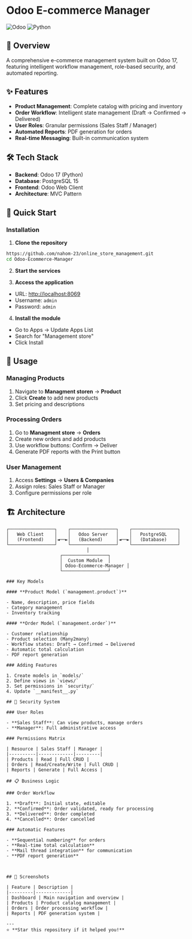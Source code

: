 # Odoo E-commerce Manager

![Odoo](https://img.shields.io/badge/Odoo-17-875A7B.svg)
![Python](https://img.shields.io/badge/Python-3.8+-blue.svg)


## 🚀 Overview

A comprehensive e-commerce management system built on Odoo 17, featuring intelligent workflow management, role-based security, and automated reporting.

## ✨ Features

- **Product Management**: Complete catalog with pricing and inventory
- **Order Workflow**: Intelligent state management (Draft → Confirmed → Delivered)
- **User Roles**: Granular permissions (Sales Staff / Manager)
- **Automated Reports**: PDF generation for orders
- **Real-time Messaging**: Built-in communication system

## 🛠️ Tech Stack

- **Backend**: Odoo 17 (Python)
- **Database**: PostgreSQL 15
- **Frontend**: Odoo Web Client
- **Architecture**: MVC Pattern

## 🚀 Quick Start

### Installation

1. **Clone the repository**

```bash
https://github.com/nahom-23/online_store_management.git
cd Odoo-Ecommerce-Manager
```

2. **Start the services**

3. **Access the application**

- URL: <http://localhost:8069>
- Username: `admin`
- Password: `admin`

4. **Install the module**

- Go to Apps → Update Apps List
- Search for "Management store"
- Click Install

## 📖 Usage

### Managing Products

1. Navigate to **Managment storen** → **Product**
2. Click **Create** to add new products
3. Set pricing and descriptions

### Processing Orders

1. Go to **Managment store** → **Orders**
2. Create new orders and add products
3. Use workflow buttons: Confirm → Deliver
4. Generate PDF reports with the Print button

### User Management

1. Access **Settings** → **Users & Companies**
2. Assign roles: Sales Staff or Manager
3. Configure permissions per role

## 🏗️ Architecture

```text
┌─────────────────┐    ┌─────────────────┐    ┌─────────────────┐
│   Web Client    │    │   Odoo Server   │    │   PostgreSQL    │
│   (Frontend)    │◄──►│   (Backend)     │◄──►│   (Database)    │
└─────────────────┘    └─────────────────┘    └─────────────────┘
                              │
                    ┌─────────────────┐
                    │  Custom Module  │
                    │ Odoo-Ecommerce-Manager │
                    └─────────────────┘

### Key Models

#### **Product Model (`management.product`)**

- Name, description, price fields
- Category management
- Inventory tracking

#### **Order Model (`management.order`)**

- Customer relationship
- Product selection (Many2many)
- Workflow states: Draft → Confirmed → Delivered
- Automatic total calculation
- PDF report generation

### Adding Features

1. Create models in `models/`
2. Define views in `views/`
3. Set permissions in `security/`
4. Update `__manifest__.py`

## 🔐 Security System

### User Roles

- **Sales Staff**: Can view products, manage orders
- **Manager**: Full administrative access

### Permissions Matrix

| Resource | Sales Staff | Manager |
|----------|-------------|---------|
| Products | Read | Full CRUD |
| Orders | Read/Create/Write | Full CRUD |
| Reports | Generate | Full Access |

## 📋 Business Logic

### Order Workflow

1. **Draft**: Initial state, editable
2. **Confirmed**: Order validated, ready for processing
3. **Delivered**: Order completed
4. **Cancelled**: Order cancelled

### Automatic Features

- **Sequential numbering** for orders
- **Real-time total calculation**
- **Mail thread integration** for communication
- **PDF report generation**



## 📸 Screenshots

| Feature | Description |
|---------|-------------|
| Dashboard | Main navigation and overview |
| Products | Product catalog management |
| Orders | Order processing workflow |
| Reports | PDF generation system |

---
⭐ **Star this repository if it helped you!**

